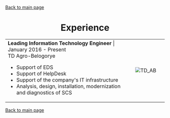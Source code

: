 [Back to main page](./../README.md)

<h1 align="center">Experience</h1>
<table>
  <tr>
    <td width="80%">
      <b>Leading Information Technology Engineer</b> | January 2016 - Present<br />
      TD Agro-Belogorye<br />
      <ul>
        <li>Support of EDS</li>
        <li>Support of HelpDesk</li>
        <li>Support of the company's IT infrastructure</li>
        <li>Analysis, design, installation, modernization and diagnostics of SCS</li>
      </ul>
    </td>
    <td><image alt="TD_AB" src="../assets/images/td.png"/></td>
  </tr>
      </table>

[Back to main page](./../README.md)
